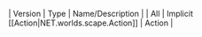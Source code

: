 | Version | Type | Name/Description |
| All | Implicit [[Action|NET.worlds.scape.Action]] | Action |